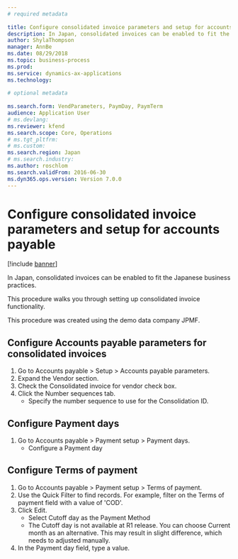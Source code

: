 ```yaml
--- 
# required metadata 
 
title: Configure consolidated invoice parameters and setup for accounts payable
description: In Japan, consolidated invoices can be enabled to fit the Japanese business practices. 
author: ShylaThompson
manager: AnnBe 
ms.date: 08/29/2018
ms.topic: business-process 
ms.prod:  
ms.service: dynamics-ax-applications 
ms.technology:  
 
# optional metadata 
 
ms.search.form: VendParameters, PaymDay, PaymTerm   
audience: Application User 
# ms.devlang:  
ms.reviewer: kfend
ms.search.scope: Core, Operations 
# ms.tgt_pltfrm:  
# ms.custom:  
ms.search.region: Japan
# ms.search.industry: 
ms.author: roschlom
ms.search.validFrom: 2016-06-30 
ms.dyn365.ops.version: Version 7.0.0 
---
```

# Configure consolidated invoice parameters and setup for accounts payable

[!include [banner](../../includes/banner.md)]

In Japan, consolidated invoices can be enabled to fit the Japanese business practices.



This procedure walks you through setting up consolidated invoice functionality.



This procedure was created using the demo data company JPMF.


## Configure Accounts payable parameters for consolidated invoices
1. Go to Accounts payable > Setup > Accounts payable parameters.
2. Expand the Vendor section.
3. Check the Consolidated invoice for vendor check box.
4. Click the Number sequences tab.
    * Specify the number sequence to use for the Consolidation ID.  

## Configure Payment days
1. Go to Accounts payable > Payment setup > Payment days.
    * Configure a Payment day  

## Configure Terms of payment
1. Go to Accounts payable > Payment setup > Terms of payment.
2. Use the Quick Filter to find records. For example, filter on the Terms of payment field with a value of 'COD'.
3. Click Edit.
    * Select Cutoff day as the Payment Method  
    * The Cutoff day is not available at R1 release. You can choose Current month as an alternative. This may result in slight difference, which needs to adjusted manually.   
4. In the Payment day field, type a value.

